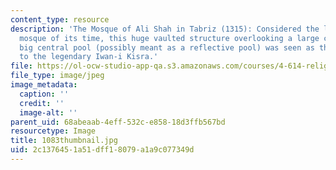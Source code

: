```yaml
---
content_type: resource
description: 'The Mosque of Ali Shah in Tabriz (1315): Considered the largest iwan
  mosque of its time, this huge vaulted structure overlooking a large court with a
  big central pool (possibly meant as a reflective pool) was seen as the Islamic challenge
  to the legendary Iwan-i Kisra.'
file: https://ol-ocw-studio-app-qa.s3.amazonaws.com/courses/4-614-religious-architecture-and-islamic-cultures-fall-2002/2c1376451a51dff18079a1a9c077349d_1083thumbnail.jpg
file_type: image/jpeg
image_metadata:
  caption: ''
  credit: ''
  image-alt: ''
parent_uid: 68abeaab-4eff-532c-e858-18d3ffb567bd
resourcetype: Image
title: 1083thumbnail.jpg
uid: 2c137645-1a51-dff1-8079-a1a9c077349d
---
```

